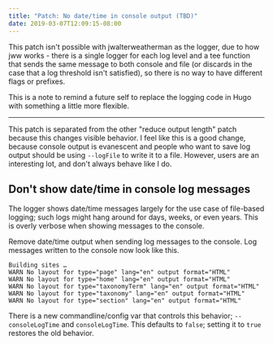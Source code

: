 ```yaml
---
title: "Patch: No date/time in console output (TBD)"
date: 2019-03-07T12:09:15-08:00
---
```


This patch isn't possible with jwalterweatherman as the logger, due to how jww
works - there is a single logger for each log level and a tee function that
sends the same message to both console and file (or discards in the case
that a log threshold isn't satisfied), so there is no way to have different
flags or prefixes.

This is a note to remind a future self to replace the logging code in Hugo
with something a little more flexible.

---

This patch is separated from the other "reduce output length" patch because this
changes visible behavior. I feel like this is a good change, because console output
is evanescent and people who want to save log output should be using `--logFile` to
write it to a file. However, users are an interesting lot, and don't always behave
like I do.

## Don't show date/time in console log messages

The logger shows date/time messages largely for the use case of file-based
logging; such logs might hang around for days, weeks, or even years. This is
overly verbose when showing messages to the console.

Remove date/time output when sending log messages to the console. Log messages written
to the console now look like this.

```
Building sites …
WARN No layout for type="page" lang="en" output format="HTML"
WARN No layout for type="home" lang="en" output format="HTML"
WARN No layout for type="taxonomyTerm" lang="en" output format="HTML"
WARN No layout for type="taxonomy" lang="en" output format="HTML"
WARN No layout for type="section" lang="en" output format="HTML"
```

There is a new commandline/config var that controls this behavior; `--consoleLogTime` and `consoleLogTime`.
This defaults to `false`; setting it to `true` restores the old behavior.
